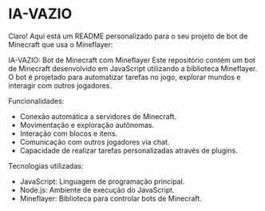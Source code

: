 # IA-VAZIO
Claro! Aqui está um README personalizado para o seu projeto de bot de Minecraft que usa o Mineflayer:

IA-VAZIO: Bot de Minecraft com Mineflayer
Este repositório contém um bot de Minecraft desenvolvido em JavaScript utilizando a biblioteca Mineflayer. O bot é projetado para automatizar tarefas no jogo, explorar mundos e interagir com outros jogadores.

Funcionalidades:

- Conexão automática a servidores de Minecraft.
- Movimentação e exploração autônomas.
- Interação com blocos e itens.
- Comunicação com outros jogadores via chat.
- Capacidade de realizar tarefas personalizadas através de plugins.
  
Tecnologias utilizadas:

- JavaScript: Linguagem de programação principal.
- Node.js: Ambiente de execução do JavaScript.
- Mineflayer: Biblioteca para controlar bots de Minecraft.
